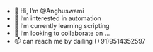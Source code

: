 - 👋 Hi, I’m @Anghuswami
- 👀 I’m interested in automation
- 🌱 I’m currently learning scripting
- 💞️ I’m looking to collaborate on ...
- 📫 can reach me by dailing (+91)9514352597

<!---
Anghuswami/Anghuswami is a ✨ special ✨ repository because its `README.md` (this file) appears on your GitHub profile.
You can click the Preview link to take a look at your changes.
--->
